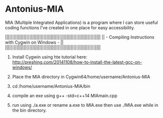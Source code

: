 # Antonius-MIA
MIA (Multiple Integrated Applications) is a program where I can store 
useful coding functions I've created in one place for easy accessibility.


|||||||||||||||||||||||||||||||||||||||||||||||||||||||||||||||||||
||      - Compiling Instructions with Cygwin on Windows -        ||
|||||||||||||||||||||||||||||||||||||||||||||||||||||||||||||||||||

1) Install Cygwin using hte tutorial here: http://preshing.com/20141108/how-to-install-the-latest-gcc-on-windows/

2) Place the MIA directory in Cygwin64/home/username/Antonius-MIA

3) cd /home/username/Antonius-MIA/bin

4) compile an exe using g++ -std=c++14 MIAmain.cpp

5) run using ./a.exe or rename a.exe to MIA.exe then use ./MIA.exe while 
in the bin directory.